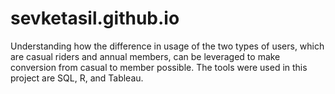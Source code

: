 # sevketasil.github.io
Understanding how the difference in usage of the two types of users, 
which are casual riders and annual members, can be leveraged to make conversion from casual to member possible.
The tools were used in this project are SQL, R, and Tableau.
